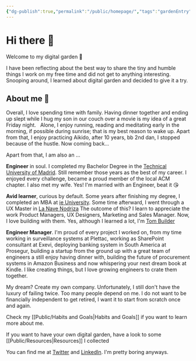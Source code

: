 ```yaml
---
{"dg-publish":true,"permalink":"/public/homepage/","tags":"gardenEntry"}
---
```



# Hi there 👋

Welcome to my digital garden 🏡

I have been reflecting about the best way to share the tiny and humble things I work on my free time and did not get to anything interesting.  Snooping around, I learned about digital garden and decided to give it a try. 

## About me 🙋

Overall, I love spending time with family. Having dinner together and ending up slept while I hug my son in our couch over a movie is my idea of a great Friday night. 
 
Alone, I enjoy running, reading and meditating early in the morning, if possible during sunrise; that is my best reason to wake up. Apart from that, I enjoy practicing Aikido, after 10 years, bb 2nd dan, I stopped because of the hustle. Now coming back...

Apart from that, I am also an ...

**Engineer** in soul. I completed my Bachelor Degree in the [Technical University of Madrid](https://www.fi.upm.es/).  Still remember those years as the best of my career. I enjoyed every challenge, became a proud member of the local ACM chapter.  I also met my wife. Yes! I'm married with an Engineer, beat it 😘

**Avid learner**, curious by default. Some years after finishing my degree, I completed an MBA at [ie University](https://www.ie.edu/).  Some time afterward, I went through a UX Master in [La Nave Nodriza](https://lanavenodriza.com/) The outcome of this? I learn to appreciate the work Product Managers, UX Designers, Marketing and Sales Manager. Now, I love building with them. Yes, although I learned a lot, I'm [Tom Builder](https://en.wikipedia.org/wiki/The_Pillars_of_the_Earth)

**Engineer Manager**. I'm proud of every project I worked on, from my time working in surveillance systems at Plettac, working as SharePoint consultant at Exevi,  deploying banking system in South America at Prosegur, building a startup from the ground up with a great team of engineers a still enjoy having dinner with, building the future of procurement systems in Amazon Business and now whispering your next dream book at Kindle.  I like creating things, but I love  growing engineers to crate them together. 

My dream?  Create my own company. Unfortunately, I still don't have the luxury of failing twice. Too many people depend on me.  I do not want to be financially independent to get retired, I want it to start from scratch once and again. 

Check my [[Public/Habits and Goals\|Habits and Goals]] if you want to learn more about me.  

If you want to have your own digital garden, have a look to some [[Public/Resources\|Resources]] I collected

You can find me at [Twitter](https://twitter.com/jleivaizq) and [LinkedIn](https://www.linkedin.com/in/jleivaizq/).  I'm pretty boring anyways.